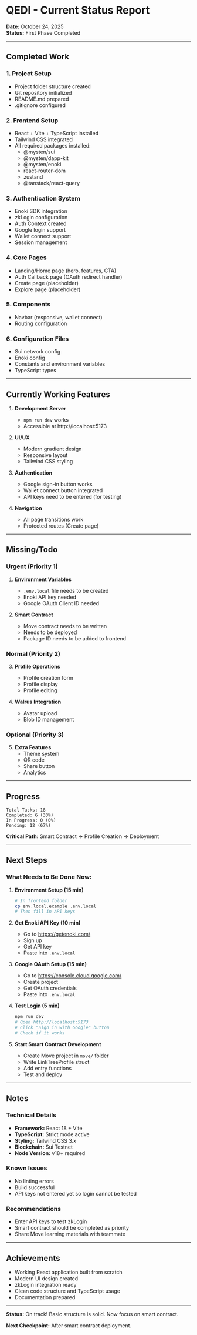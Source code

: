 # QEDI - Current Status Report

**Date:** October 24, 2025  
**Status:** First Phase Completed

---

## Completed Work

### 1. Project Setup
- Project folder structure created
- Git repository initialized
- README.md prepared
- .gitignore configured

### 2. Frontend Setup
- React + Vite + TypeScript installed
- Tailwind CSS integrated
- All required packages installed:
  - @mysten/sui
  - @mysten/dapp-kit
  - @mysten/enoki
  - react-router-dom
  - zustand
  - @tanstack/react-query

### 3. Authentication System
- Enoki SDK integration
- zkLogin configuration
- Auth Context created
- Google login support
- Wallet connect support
- Session management

### 4. Core Pages
- Landing/Home page (hero, features, CTA)
- Auth Callback page (OAuth redirect handler)
- Create page (placeholder)
- Explore page (placeholder)

### 5. Components
- Navbar (responsive, wallet connect)
- Routing configuration

### 6. Configuration Files
- Sui network config
- Enoki config
- Constants and environment variables
- TypeScript types

---

## Currently Working Features

1. **Development Server**
   - `npm run dev` works
   - Accessible at http://localhost:5173

2. **UI/UX**
   - Modern gradient design
   - Responsive layout
   - Tailwind CSS styling

3. **Authentication**
   - Google sign-in button works
   - Wallet connect button integrated
   - API keys need to be entered (for testing)

4. **Navigation**
   - All page transitions work
   - Protected routes (Create page)

---

## Missing/Todo

### Urgent (Priority 1)
1. **Environment Variables**
   - `.env.local` file needs to be created
   - Enoki API key needed
   - Google OAuth Client ID needed

2. **Smart Contract**
   - Move contract needs to be written
   - Needs to be deployed
   - Package ID needs to be added to frontend

### Normal (Priority 2)
3. **Profile Operations**
   - Profile creation form
   - Profile display
   - Profile editing

4. **Walrus Integration**
   - Avatar upload
   - Blob ID management

### Optional (Priority 3)
5. **Extra Features**
   - Theme system
   - QR code
   - Share button
   - Analytics

---

## Progress

```
Total Tasks: 18
Completed: 6 (33%)
In Progress: 0 (0%)
Pending: 12 (67%)
```

**Critical Path:** Smart Contract → Profile Creation → Deployment

---

## Next Steps

### What Needs to Be Done Now:

1. **Environment Setup (15 min)**
   ```bash
   # In frontend folder
   cp env.local.example .env.local
   # Then fill in API keys
   ```

2. **Get Enoki API Key (10 min)**
   - Go to https://getenoki.com/
   - Sign up
   - Get API key
   - Paste into `.env.local`

3. **Google OAuth Setup (15 min)**
   - Go to https://console.cloud.google.com/
   - Create project
   - Get OAuth credentials
   - Paste into `.env.local`

4. **Test Login (5 min)**
   ```bash
   npm run dev
   # Open http://localhost:5173
   # Click "Sign in with Google" button
   # Check if it works
   ```

5. **Start Smart Contract Development**
   - Create Move project in `move/` folder
   - Write LinkTreeProfile struct
   - Add entry functions
   - Test and deploy

---

## Notes

### Technical Details
- **Framework:** React 18 + Vite
- **TypeScript:** Strict mode active
- **Styling:** Tailwind CSS 3.x
- **Blockchain:** Sui Testnet
- **Node Version:** v18+ required

### Known Issues
- No linting errors
- Build successful
- API keys not entered yet so login cannot be tested

### Recommendations
- Enter API keys to test zkLogin
- Smart contract should be completed as priority
- Share Move learning materials with teammate

---

## Achievements

- Working React application built from scratch
- Modern UI design created
- zkLogin integration ready
- Clean code structure and TypeScript usage
- Documentation prepared

---

**Status:** On track! Basic structure is solid. Now focus on smart contract.

**Next Checkpoint:** After smart contract deployment.